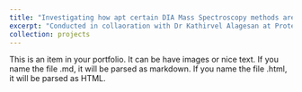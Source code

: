 ```yaml
---
title: "Investigating how apt certain DIA Mass Spectroscopy methods are for O-Glycoproteomics"
excerpt: "Conducted in collaoration with Dr Kathirvel Alagesan at Proteomics Research Platform, Charpentier Lab (Nobel – 2020) <br/><img src='/images/Glycoproteomics.png'>" # Image of xlsx file
collection: projects
---
```


This is an item in your portfolio. It can be have images or nice text. If you name the file .md, it will be parsed as markdown. If you name the file .html, it will be parsed as HTML. 
